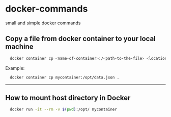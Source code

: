 # docker-commands
small and simple docker commands


## Copy a file from docker container to your local machine

```bash
  docker container cp <name-of-container>:/<path-to-the-file> <location-to-copy-file> 
```
Example: 

```bash 
  docker container cp mycontainer:/opt/data.json .
```

- - -


## How to mount host directory in Docker

```bash
  docker run -it --rm -v $(pwd):/opt/ mycontainer
```
